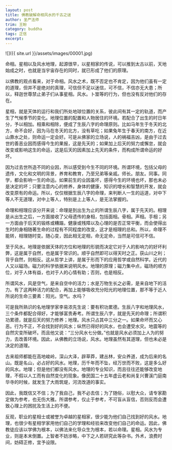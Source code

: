 ```yaml
---
layout: post
title: 佛教破解命相风水的千古之谜
author: 圣严法师
trim: 王盼
category: buddha
tags: 正信
excerpt:
---
```


![]({{ site.url }}/assets/images/00001.jpg)

命相。星相以及风水地理，起源很早，以星相家的传说，可以推到太古以前，天地始成之时，也就是当宇宙存在的同时，就已形成了他们的原理。

以佛教的观点看来，对于命相。风水之术，既不否定也不肯定，因为他们虽有一定的道理，但并不是绝对的真理，可信但不足以迷信，可不信，不信亦无大患；所以，释迦世尊禁止弟子们从事星相。风水。卜筮等的行为，但也没有反对他们的存在。

星相，就是天体的运行和我们所处地球位置的关系，彼此间有其一定的轨道，而产生了气候季节的变化。地理位置的配置和人物居住的环境。若配合了出生的时日年分，予以相加。相乘和相除，便成了生辰八字的命理原则。比如马年生于冬天的北方，命不会好，因为马在冬天的北方，没有草吃；如果兔年生于春天的南方，在近山靠水之处，则命运一定会好。可是从佛家的立场说，人的祸福吉凶，是由于过去世的善恶业因而感得今生的果报，这是先天的；如果加上后天的努力或懈怠，就会改变或影响这生的命运，这是后天的因素加上先天的条件，而构成所谓命运的好坏。

因为过去世所造不同的业因，所以感受到今生不同的环境。所谓环境，包括父母的遗传，文化和文明的背景，养育和教育，乃至兄弟等亲戚。师长。朋友。同事。同学，都会影响一生的命运。如果前生的业因虽坏，感得今生的环境也坏，那也未必是决定的坏；只要注意内心的修养，身体的健康，知识的增长和智慧的开发，就会改变原有的命运。所以，仅仅根据生辰八字的命理，来判断人一生的运道，对中下等人不无道理，对中上等人，特别是上上等人，是无法掌握的。

命理和相理应该分开来说：命理是到出生为止的所谓生辰八字，属于先天的。相理是从出生之后，一方面接收了父母遗传的身相，包括面相。骨相。声相。手相；另一方面由于后天的锻练或糟蹋，健康或残障以及心理的是否正常平衡，而会使得出生时的身相随著生命的过程有不同程度的改变，这才是相理的总和。所以，命理不能转，相理随时变。随心变，因此相无定相，命无定命，当然是可信可不信。

至于风水。地理是依据天体的方位和地理的形貌而决定它对于人的影响力的好坏利弊，这是属于自然，也是属于常识的。顺乎自然即可以得天时之正。获山川之利；背乎自然，则相反。这从哲学上讲，是属于形而下的应用哲学或自然科学。近代的人又以磁场。磁力的科学依据来说明风水。地理的原理；磁力集中点，磁场的顺方位，对于人体有益，也对于人的心情有助；否则，也是相反。

所谓风水，风是空气，是来自空中的活力；水是万物生长之必需，是来自地下的活力。有了这两种活力的配合，再加上能够吸收充分阳光的地理位置，那不等于近人所说的生命三要素：阳光。空气。水吗？

可是我所熟识的名地理学家李易浓先生说：要有积功累德。生辰八字和地理风水，三个条件都配合得好，才能够富贵寿考。所谓生辰八字，就是先天的命理；所谓积功累德，就是后天的努力修养；地理。风水只占其中三分之一。如果命坏而又心恶。行为不正，不会找到好的风水；纵然已得好的风水，也会遭受水灾。地震等的自然灾变所破坏。而且他又说：“三分风水七分做。”也就是风水必须加上人为的努力，去改善环境。因此，从佛教的立场说，风水。地理虽然有其道理，但也未必是决定的道理。

古来祖师都能在高地峻岭，深山大泽，辟草莽，建丛林，安众养道，成为后来的名山。既是名山，必占好的风水。地理，历千年而不坠，经万世而不败，这是多么好的风水。地理；但是他们都没有风水。地理的专业知识，而且往往还能够改变地理，不假以人工而有自然变化的现象。像民国二十五年虚云老和尚复兴曹溪门庭南华寺的时候，就发生了大雨筑堤，河流改道的事实。

因此，我既信又不信；为了我自己，我不必去信；为了随俗，以慰大众，请专家勘定做为参考，也无伤大雅。所谓参考，仅止于参考，不可盲从盲信，否则反而会遭致心理上的困扰及生活上的不便。

反观，职业的星相士或被誉为卓越的星相家，很少能为他们自己找到好的风水。地理，也很少有星相学家用他们自己的学理和经验来改变他们自己的命运。因此，佛教徒应该以学佛为根本，以佛法来化导众生为根本，若以命理。星相。风水为专业，则是本末倒置。上智者不妨涉略，中下之人若研究此等杂书。外术，浪费时间，妨碍正修，宜予设限。
